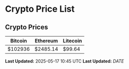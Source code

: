 # Crypto Price List

## Crypto Prices
| Bitcoin | Ethereum | Litecoin |
| ------- | -------- | -------- |
| $102936 | $2485.14 | $99.64 |
**Last Updated:** 2025-05-17 10:45 UTC
**Last Updated:** $DATE$
